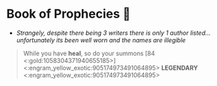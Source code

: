 # **Book of Prophecies** 📔
- *Strangely, despite there being 3 writers there is only 1 author listed... unfortunately its been well worn and the names are illegible*

> While you have __heal__, so do your summons [84 <:gold:1058304371940655185>]
<:engram_yellow_exotic:905174973491064895> __LEGENDARY__ <:engram_yellow_exotic:905174973491064895>